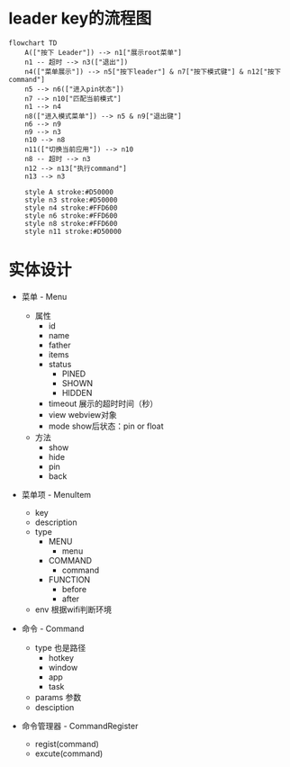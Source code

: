 # leader key的流程图

```mermaid
flowchart TD
    A(["按下 Leader"]) --> n1["展示root菜单"]
    n1 -- 超时 --> n3(["退出"])
    n4(["菜单展示"]) --> n5["按下leader"] & n7["按下模式键"] & n12["按下command"]
    n5 --> n6(["进入pin状态"])
    n7 --> n10["匹配当前模式"]
    n1 --> n4
    n8(["进入模式菜单"]) --> n5 & n9["退出键"]
    n6 --> n9
    n9 --> n3
    n10 --> n8
    n11(["切换当前应用"]) --> n10
    n8 -- 超时 --> n3
    n12 --> n13["执行command"]
    n13 --> n3

    style A stroke:#D50000
    style n3 stroke:#D50000
    style n4 stroke:#FFD600
    style n6 stroke:#FFD600
    style n8 stroke:#FFD600
    style n11 stroke:#D50000
```

# 实体设计

* 菜单 - Menu
  * 属性
    * id
    * name
    * father
    * items
    * status
      * PINED
      * SHOWN
      * HIDDEN
    * timeout 展示的超时时间（秒）
    * view webview对象
    * mode show后状态：pin or float
  * 方法
    * show
    * hide
    * pin
    * back

* 菜单项 - MenuItem
  * key
  * description
  * type
    * MENU
      * menu
    * COMMAND
      * command
    * FUNCTION
      * before
      * after
  * env 根据wifi判断环境

* 命令 - Command
  * type 也是路径
    * hotkey
    * window
    * app
    * task
  * params 参数
  * desciption

* 命令管理器 - CommandRegister
  * regist(command)
  * excute(command)
